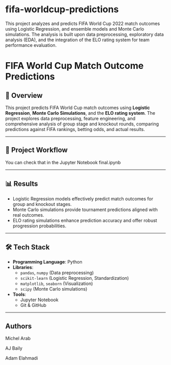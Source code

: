 # fifa-worldcup-predictions
This project analyzes and predicts FIFA World Cup 2022 match outcomes using Logistic Regression, and ensemble models and Monte Carlo simulations. The analysis is built upon data preprocessing, exploratory data analysis (EDA), and the integration of the ELO rating system for team performance evaluation.

# FIFA World Cup Match Outcome Predictions

## 📌 Overview
This project predicts FIFA World Cup match outcomes using **Logistic Regression**, **Monte Carlo Simulations**, and the **ELO rating system**. The project explores data preprocessing, feature engineering, and comprehensive analysis of group stage and knockout rounds, comparing predictions against FIFA rankings, betting odds, and actual results.

---

## 🚀 Project Workflow
You can check that in the Jupyter Notebook final.ipynb

---

## 📊 Results
- Logistic Regression models effectively predict match outcomes for group and knockout stages.
- Monte Carlo simulations provide tournament predictions aligned with real outcomes.
- ELO rating simulations enhance prediction accuracy and offer robust progression probabilities.

---

## 🛠️ Tech Stack
- **Programming Language**: Python
- **Libraries**: 
   - `pandas`, `numpy` (Data preprocessing)
   - `scikit-learn` (Logistic Regression, Standardization)
   - `matplotlib`, `seaborn` (Visualization)
   - `scipy` (Monte Carlo simulations)
- **Tools**: 
   - Jupyter Notebook
   - Git & GitHub

---

## Authors
Michel Arab

AJ Baily

Adam Elahmadi
